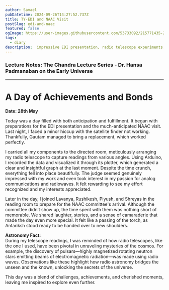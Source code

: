 ```yaml
---
author: Samael
pubDatetime: 2024-09-26T14:27:52.737Z
title: TY-EDI and NAAC Visit
postSlug: edi-and-naac
featured: false
ogImage: https://user-images.githubusercontent.com/53733092/215771435-25408246-2309-4f8b-a781-1f3d93bdf0ec.png
tags:
  - diary
description:  impressive EDI presentation, radio telescope experiments, and the NAAC committee 
---
```


### **Lecture Notes: The Chandra Lecture Series - Dr. Hansa Padmanaban on the Early Universe**

---

# A Day of Achievements and Bonds

**Date: 28th May**  

Today was a day filled with both anticipation and fulfillment. It began with preparations for the EDI presentation and the much-anticipated NAAC visit. Last night, I faced a minor hiccup with the satellite finder not working. Thankfully, Gautam managed to bring a replacement, which worked perfectly.  

I carried all my components to the directed room, meticulously arranging my radio telescope to capture readings from various angles. Using Arduino, I recorded the data and visualized it through its plotter, which generated a clear and insightful graph at the last moment. Despite the time crunch, everything fell into place beautifully. The judge seemed genuinely impressed with my work and even took interest in my passion for analog communications and radiowaves. It felt rewarding to see my effort recognized and my interests appreciated.  

Later in the day, I joined Lavanya, Rushikesh, Piyush, and Shreyas in the reading room to prepare for the NAAC committee's arrival. Although the committee didn’t show up, the time spent with them was nothing short of memorable. We shared laughter, stories, and a sense of camaraderie that made the day even more special. It felt like a passing of the torch, as Antariksh stood ready to be handed over to new shoulders.  

**Astronomy Fact:**  
During my telescope readings, I was reminded of how radio telescopes, like the one I used, have been pivotal in unraveling mysteries of the cosmos. For example, the discovery of pulsars—highly magnetized rotating neutron stars emitting beams of electromagnetic radiation—was made using radio waves. Observations like these highlight how radio astronomy bridges the unseen and the known, unlocking the secrets of the universe.  

This day was a blend of challenges, achievements, and cherished moments, leaving me inspired to explore even further.
